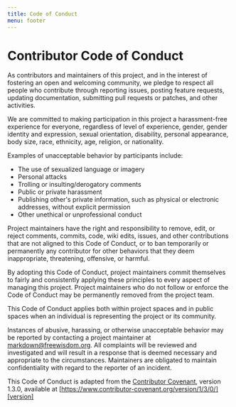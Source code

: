 ```yaml
---
title: Code of Conduct
menu: footer
---
```


# Contributor Code of Conduct

As contributors and maintainers of this project, and in the interest of fostering an open and welcoming community, we pledge to respect all people who contribute through reporting issues, posting feature requests, updating documentation, submitting pull requests or patches, and other activities.

We are committed to making participation in this project a harassment-free experience for everyone, regardless of level of experience, gender, gender identity and expression, sexual orientation, disability, personal appearance, body size, race, ethnicity, age, religion, or nationality.

Examples of unacceptable behavior by participants include:

- The use of sexualized language or imagery
- Personal attacks
- Trolling or insulting/derogatory comments
- Public or private harassment
- Publishing other's private information, such as physical or electronic
  addresses, without explicit permission
- Other unethical or unprofessional conduct

Project maintainers have the right and responsibility to remove, edit, or reject comments, commits, code, wiki edits, issues, and other contributions that are not aligned to this Code of Conduct, or to ban temporarily or permanently any contributor for other behaviors that they deem inappropriate, threatening, offensive, or harmful.

By adopting this Code of Conduct, project maintainers commit themselves to fairly and consistently applying these principles to every aspect of managing this project. Project maintainers who do not follow or enforce the Code of Conduct may be permanently removed from the project team.

This Code of Conduct applies both within project spaces and in public spaces when an individual is representing the project or its community.

Instances of abusive, harassing, or otherwise unacceptable behavior may be reported by contacting a project maintainer at markdown@freewisdom.org. All complaints will be reviewed and investigated and will result in a response that is deemed necessary and appropriate to the circumstances. Maintainers are obligated to maintain confidentiality with regard to the reporter of an incident.

This Code of Conduct is adapted from the [Contributor Covenant][homepage], version 1.3.0, available at [https://www.contributor-covenant.org/version/1/3/0/][version]

[homepage]: https://www.contributor-covenant.org/
[version]: https://www.contributor-covenant.org/version/1/3/0/
